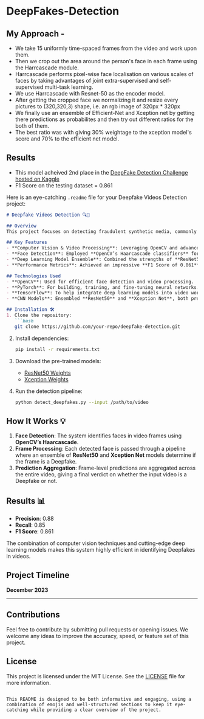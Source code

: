 # DeepFakes-Detection

## My Approach -

- We take 15 uniformly time-spaced frames from the video and work upon them.
- Then we crop out the area around the person's face in each frame using the Harrcascade module.
- Harrcascade performs pixel-wise face localisation on various scales of faces by taking advantages of joint extra-supervised and self-supervised multi-task learning. 
- We use Harrcascade with Resnet-50 as the encoder model.
- After getting the cropped face we normalizing it and resize every pictures to (320,320,3) shape, i.e. an rgb image of 320px * 320px
- We finally use an ensemble of Efficient-Net and Xception net by getting there predictions as probabilites and then try out different ratios for the both of them.
- The best ratio was with giving 30% weightage to the xception model's score and 70% to the efficient net model.

## Results
- This model acheived 2nd place in the [DeepFake Detection Challenge hosted on Kaggle](https://www.kaggle.com/competitions/deepfake-detection/overview)
- F1 Score on the testing dataset = 0.861


Here is an eye-catching `.readme` file for your Deepfake Videos Detection project:

```markdown
# Deepfake Videos Detection 🔍🎥

## Overview
This project focuses on detecting fraudulent synthetic media, commonly referred to as **Deepfakes**, where a person’s likeness in an existing image or video is replaced with someone else’s. These Deepfakes are often created using **Generative Adversarial Networks (GANs)** and have the potential to be exploited for criminal activities, making detection crucial in today’s world of AI-generated media.

## Key Features
- **Computer Vision & Video Processing**: Leveraging OpenCV and advanced neural networks for real-time Deepfake detection.
- **Face Detection**: Employed **OpenCV’s Haarcascade classifiers** for precise face recognition, which enhanced the system’s accuracy and speed in locating facial features.
- **Deep Learning Model Ensemble**: Combined the strengths of **ResNet50** and **Xception Net** models, both pre-trained on the ImageNet dataset, to achieve high performance.
- **Performance Metrics**: Achieved an impressive **F1 Score of 0.861**, highlighting the robustness of the model against challenging deepfake datasets.

## Technologies Used
- **OpenCV**: Used for efficient face detection and video processing.
- **PyTorch**: For building, training, and fine-tuning neural networks.
- **TensorFlow**: To help integrate deep learning models into video workflows.
- **CNN Models**: Ensembled **ResNet50** and **Xception Net**, both pre-trained, to handle subtle facial variations in deepfake videos.

## Installation 🛠️
1. Clone the repository:
   ```bash
   git clone https://github.com/your-repo/deepfake-detection.git
   ```
2. Install dependencies:
   ```bash
   pip install -r requirements.txt
   ```

3. Download the pre-trained models:
   - [ResNet50 Weights](https://download.pytorch.org/models/resnet50-19c8e357.pth)
   - [Xception Weights](https://path/to/xception)

4. Run the detection pipeline:
   ```bash
   python detect_deepfakes.py --input /path/to/video
   ```

## How It Works 💡
1. **Face Detection**: The system identifies faces in video frames using **OpenCV’s Haarcascade**.
2. **Frame Processing**: Each detected face is passed through a pipeline where an ensemble of **ResNet50** and **Xception Net** models determine if the frame is a Deepfake.
3. **Prediction Aggregation**: Frame-level predictions are aggregated across the entire video, giving a final verdict on whether the input video is a Deepfake or not.

## Results 📊
- **Precision**: 0.88
- **Recall**: 0.85
- **F1 Score**: 0.861

The combination of computer vision techniques and cutting-edge deep learning models makes this system highly efficient in identifying Deepfakes in videos.

## Project Timeline
**December 2023**

---

## Contributions
Feel free to contribute by submitting pull requests or opening issues. We welcome any ideas to improve the accuracy, speed, or feature set of this project.

## License
This project is licensed under the MIT License. See the [LICENSE](LICENSE) file for more information.

```

This README is designed to be both informative and engaging, using a combination of emojis and well-structured sections to keep it eye-catching while providing a clear overview of the project.
